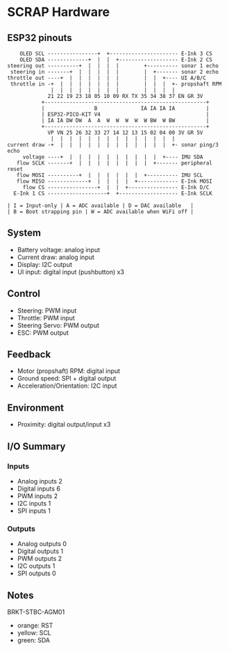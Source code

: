 # SCRAP Hardware

## ESP32 pinouts

```
    OLED SCL ----------------+  +---------------------- E-Ink 3 CS
    OLED SDA -------------+  |  |  +------------------- E-Ink 2 CS
steering out ----------+  |  |  |  |        +---------- sonar 1 echo
 steering in -------+  |  |  |  |  |        |  +------- sonar 2 echo
throttle out ----+  |  |  |  |  |  |        |  |  +---- UI A/B/C
 throttle in -+  |  |  |  |  |  |  |        |  |  |  +- propshaft RPM
              |  |  |  |  |  |  |  |        |  |  |  |
             21 22 19 23 18 05 10 09 RX TX 35 34 38 37 EN GR 3V
           +----------------------------------------------------+
           |                B              IA IA IA IA          |
           | ESP32-PICO-KIT V4                                  |
           | IA IA DW DW  A  A  W  W  W  W  W BW  W BW          |
           +----------------------------------------------------+
             VP VN 25 26 32 33 27 14 12 13 15 02 04 00 3V GR 5V
              |  |  |  |  |  |  |  |  |  |  |  |  |  |
current draw -+  |  |  |  |  |  |  |  |  |  |  |  |  +- sonar ping/3 echo
     voltage ----+  |  |  |  |  |  |  |  |  |  |  +---- IMU SDA
   flow SCLK -------+  |  |  |  |  |  |  |  |  +------- peripheral reset
   flow MOSI ----------+  |  |  |  |  |  |  +---------- IMU SCL
   flow MISO -------------+  |  |  |  |  +------------- E-Ink MOSI
     flow CS ----------------+  |  |  +---------------- E-Ink D/C
  E-Ink 1 CS -------------------+  +------------------- E-Ink SCLK

| I = Input-only | A = ADC available | D = DAC available   |
| B = Boot strapping pin | W = ADC available when WiFi off |
```

## System
- Battery voltage: analog input
- Current draw: analog input
- Display: I2C output
- UI input: digital input (pushbutton) x3

## Control
- Steering: PWM input
- Throttle: PWM input
- Steering Servo: PWM output
- ESC: PWM output

## Feedback
- Motor (propshaft) RPM: digital input
- Ground speed: SPI + digital output
- Acceleration/Orientation: I2C input

## Environment
- Proximity: digital output/input x3

## I/O Summary

### Inputs
- Analog inputs 2
- Digital inputs 6
- PWM inputs 2
- I2C inputs 1
- SPI inputs 1

### Outputs
- Analog outputs 0
- Digital outputs 1
- PWM outputs 2
- I2C outputs 1
- SPI outputs 0

## Notes
BRKT-STBC-AGM01
- orange: RST
- yellow: SCL
- green: SDA
